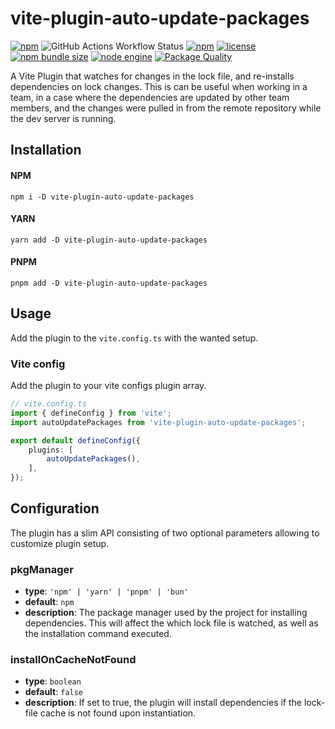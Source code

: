 # vite-plugin-auto-update-packages

[![npm](https://img.shields.io/npm/v/vite-plugin-auto-update-packages.svg?style=flat-square)](https://www.npmjs.com/package/vite-plugin-auto-update-packages)
![GitHub Actions Workflow Status](https://img.shields.io/github/actions/workflow/status/atlowChemi/vite-plugin-auto-update-packages/main.yaml?branch=main&style=flat-square)
[![npm](https://img.shields.io/npm/dm/vite-plugin-auto-update-packages.svg?style=flat-square)](https://www.npmjs.com/package/vite-plugin-auto-update-packages)
[![license](https://img.shields.io/github/license/atlowChemi/vite-plugin-auto-update-packages.svg?style=flat-square)](https://github.com/atlowChemi/vite-plugin-auto-update-packages/blob/master/LICENSE)
[![npm bundle size](https://img.shields.io/bundlephobia/minzip/vite-plugin-auto-update-packages?style=flat-square)](https://img.shields.io/bundlephobia/minzip/vite-plugin-auto-update-packages?style=flat-square)
[![node engine](https://img.shields.io/node/v/vite-plugin-auto-update-packages?style=flat-square)](https://img.shields.io/node/v/vite-plugin-auto-update-packages?style=flat-square)
[![Package Quality](https://packagequality.com/shield/vite-plugin-auto-update-packages.svg)](https://packagequality.com/#?package=vite-plugin-auto-update-packages)

A Vite Plugin that watches for changes in the lock file, and re-installs dependencies on lock changes. This is can be useful when working in a team, in a case where the dependencies are updated by other team members, and the changes were pulled in from the remote repository while the dev server is running.

## Installation

#### NPM

```
npm i -D vite-plugin-auto-update-packages
```

#### YARN

```
yarn add -D vite-plugin-auto-update-packages
```

#### PNPM

```
pnpm add -D vite-plugin-auto-update-packages
```

## Usage

Add the plugin to the `vite.config.ts` with the wanted setup.

### Vite config

Add the plugin to your vite configs plugin array.

```typescript
// vite.config.ts
import { defineConfig } from 'vite';
import autoUpdatePackages from 'vite-plugin-auto-update-packages';

export default defineConfig({
    plugins: [
        autoUpdatePackages(),
    ],
});
```

## Configuration

The plugin has a slim API consisting of two optional parameters allowing to customize plugin setup.

### pkgManager

-   **type**: `'npm' | 'yarn' | 'pnpm' | 'bun'`
-   **default**: `npm`
-   **description**: The package manager used by the project for installing dependencies. This will affect the which lock file is watched, as well as the installation command executed.

### installOnCacheNotFound

-   **type**: `boolean`
-   **default**: `false`
-   **description**: If set to true, the plugin will install dependencies if the lock-file cache is not found upon instantiation.
